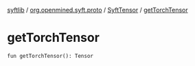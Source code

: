 [syftlib](../../index.md) / [org.openmined.syft.proto](../index.md) / [SyftTensor](index.md) / [getTorchTensor](./get-torch-tensor.md)

# getTorchTensor

`fun getTorchTensor(): Tensor`